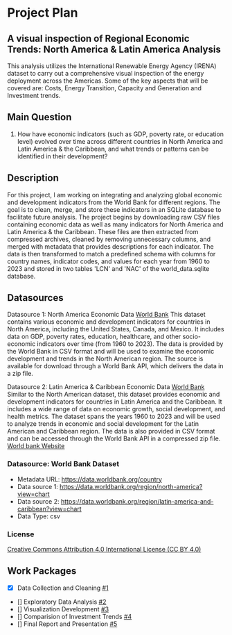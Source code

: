 # Project Plan

## A visual inspection of Regional Economic Trends: North America & Latin America Analysis
<!-- Give your project a short title. -->
This analysis utilizes the International Renewable Energy Agency (IRENA) dataset to carry out a comprehensive visual inspection of the energy deployment across the Americas. Some of the key aspects that will be covered are: Costs, Energy Transition, Capacity and Generation and Investment trends.

## Main Question

<!-- Think about one main question you want to answer based on the data. -->
1. How have economic indicators (such as GDP, poverty rate, or education level) evolved over time across different countries in North America and Latin America & the Caribbean, and what trends or patterns can be identified in their development?



## Description

<!-- Describe your data science project in max. 200 words. Consider writing about why and how you attempt it. -->
For this project, I am working on integrating and analyzing global economic and development indicators from the World Bank for different regions. The goal is to clean, merge, and store these indicators in an SQLite database to facilitate future analysis. The project begins by downloading raw CSV files containing economic data as well as many indicators for North America and Latin America & the Caribbean. These files are then extracted from compressed archives, cleaned by removing unnecessary columns, and merged with metadata that provides descriptions for each indicator. The data is then transformed to match a predefined schema with columns for country names, indicator codes, and values for each year from 1960 to 2023 and stored in two tables 'LCN' and 'NAC' of the world_data.sqlite database.

## Datasources

<!-- Describe each datasources you plan to use in a section. Use the prefic "DatasourceX" where X is the id of the datasource. -->

Datasource 1: North America Economic Data [World Bank](https://data.worldbank.org/region/north-america?view=chart)
This dataset contains various economic and development indicators for countries in North America, including the United States, Canada, and Mexico. It includes data on GDP, poverty rates, education, healthcare, and other socio-economic indicators over time (from 1960 to 2023). The data is provided by the World Bank in CSV format and will be used to examine the economic development and trends in the North American region. The source is available for download through a World Bank API, which delivers the data in a zip file.

Datasource 2: Latin America & Caribbean Economic Data [World Bank]( https://data.worldbank.org/region/latin-america-and-caribbean?view=chart)
Similar to the North American dataset, this dataset provides economic and development indicators for countries in Latin America and the Caribbean. It includes a wide range of data on economic growth, social development, and health metrics. The dataset spans the years 1960 to 2023 and will be used to analyze trends in economic and social development for the Latin American and Caribbean region. The data is also provided in CSV format and can be accessed through the World Bank API in a compressed zip file. [World bank Website](https://data.worldbank.org/)

### Datasource: World Bank Dataset
* Metadata URL: https://data.worldbank.org/country
* Data source 1: https://data.worldbank.org/region/north-america?view=chart
* Data source 2: https://data.worldbank.org/region/latin-america-and-caribbean?view=chart
* Data Type: csv

### License
[Creative Commons Attribution 4.0 International License (CC BY 4.0)](https://www.worldbank.org/en/about/legal/terms-of-use-for-datasets)



## Work Packages

<!-- List of work packages ordered sequentially, each pointing to an issue with more details. -->

- [x] Data Collection and Cleaning [#1][i1]
- [] Exploratory Data Analysis [#2][i1]
- [] Visualization Development [#3][i1]
- [] Comparision of Investment Trends [#4][i1]
- [] Final Report and Presentation [#5][i1]

[i1]: https://github.com/jvalue/made-template/issues/1
